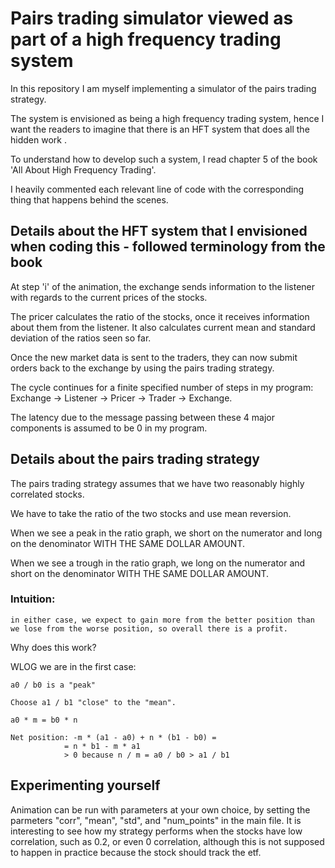 # Pairs trading simulator viewed as part of a high frequency trading system

In this repository I am myself implementing a simulator of the pairs trading strategy. 

The system is envisioned as being a high frequency trading system, hence I want the readers to imagine that there is an HFT system that does all the hidden work .

To understand how to develop such a system, I read chapter 5 of the book 'All About High Frequency Trading'.

I heavily commented each relevant line of code with the corresponding thing that happens behind the scenes.

## Details about the HFT system that I envisioned when coding this - followed terminology from the book

At step 'i' of the animation, the exchange sends information to the listener with regards to the current prices of the stocks.

The pricer calculates the ratio of the stocks, once it receives information about them from the listener. It also calculates current mean and standard deviation of the ratios seen so far.

Once the new market data is sent to the traders, they can now submit orders back to the exchange by using the pairs trading strategy.

The cycle continues for a finite specified number of steps in my program: Exchange -> Listener -> Pricer -> Trader -> Exchange.

The latency due to the message passing between these 4 major components is assumed to be 0 in my program.


## Details about the pairs trading strategy 

The pairs trading strategy assumes that we have two reasonably highly correlated stocks.

We have to take the ratio of the two stocks and use mean reversion.

When we see a peak in the ratio graph, we short on the numerator and long on the denominator WITH THE SAME DOLLAR AMOUNT.

When we see a trough in the ratio graph, we long on the numerator and short on the denominator WITH THE SAME DOLLAR AMOUNT.

### Intuition:
    in either case, we expect to gain more from the better position than we lose from the worse position, so overall there is a profit.

Why does this work?

WLOG we are in the first case:

    a0 / b0 is a "peak"
    
    Choose a1 / b1 "close" to the "mean".
    
    a0 * m = b0 * n
    
    Net position: -m * (a1 - a0) + n * (b1 - b0) =
                = n * b1 - m * a1 
                > 0 because n / m = a0 / b0 > a1 / b1

## Experimenting yourself

Animation can be run with parameters at your own choice, by setting the parmeters "corr", "mean", "std", and "num_points" in the main file. It is interesting to see how my strategy performs when the stocks have low correlation, such as 0.2, or even 0 correlation, although this is not supposed to happen in practice because the stock should track the etf.
